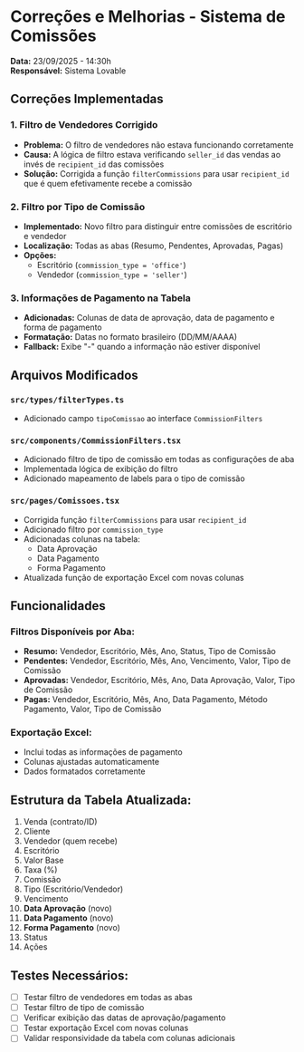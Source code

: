 # Correções e Melhorias - Sistema de Comissões
**Data:** 23/09/2025 - 14:30h  
**Responsável:** Sistema Lovable  

## Correções Implementadas

### 1. Filtro de Vendedores Corrigido
- **Problema:** O filtro de vendedores não estava funcionando corretamente
- **Causa:** A lógica de filtro estava verificando `seller_id` das vendas ao invés de `recipient_id` das comissões
- **Solução:** Corrigida a função `filterCommissions` para usar `recipient_id` que é quem efetivamente recebe a comissão

### 2. Filtro por Tipo de Comissão
- **Implementado:** Novo filtro para distinguir entre comissões de escritório e vendedor
- **Localização:** Todas as abas (Resumo, Pendentes, Aprovadas, Pagas)
- **Opções:** 
  - Escritório (`commission_type = 'office'`)
  - Vendedor (`commission_type = 'seller'`)

### 3. Informações de Pagamento na Tabela
- **Adicionadas:** Colunas de data de aprovação, data de pagamento e forma de pagamento
- **Formatação:** Datas no formato brasileiro (DD/MM/AAAA)
- **Fallback:** Exibe "-" quando a informação não estiver disponível

## Arquivos Modificados

### `src/types/filterTypes.ts`
- Adicionado campo `tipoComissao` ao interface `CommissionFilters`

### `src/components/CommissionFilters.tsx`
- Adicionado filtro de tipo de comissão em todas as configurações de aba
- Implementada lógica de exibição do filtro
- Adicionado mapeamento de labels para o tipo de comissão

### `src/pages/Comissoes.tsx`
- Corrigida função `filterCommissions` para usar `recipient_id`
- Adicionado filtro por `commission_type`
- Adicionadas colunas na tabela:
  - Data Aprovação
  - Data Pagamento  
  - Forma Pagamento
- Atualizada função de exportação Excel com novas colunas

## Funcionalidades

### Filtros Disponíveis por Aba:
- **Resumo:** Vendedor, Escritório, Mês, Ano, Status, Tipo de Comissão
- **Pendentes:** Vendedor, Escritório, Mês, Ano, Vencimento, Valor, Tipo de Comissão
- **Aprovadas:** Vendedor, Escritório, Mês, Ano, Data Aprovação, Valor, Tipo de Comissão
- **Pagas:** Vendedor, Escritório, Mês, Ano, Data Pagamento, Método Pagamento, Valor, Tipo de Comissão

### Exportação Excel:
- Inclui todas as informações de pagamento
- Colunas ajustadas automaticamente
- Dados formatados corretamente

## Estrutura da Tabela Atualizada:
1. Venda (contrato/ID)
2. Cliente
3. Vendedor (quem recebe)
4. Escritório
5. Valor Base
6. Taxa (%)
7. Comissão
8. Tipo (Escritório/Vendedor)
9. Vencimento
10. **Data Aprovação** (novo)
11. **Data Pagamento** (novo)
12. **Forma Pagamento** (novo)
13. Status
14. Ações

## Testes Necessários:
- [ ] Testar filtro de vendedores em todas as abas
- [ ] Testar filtro de tipo de comissão
- [ ] Verificar exibição das datas de aprovação/pagamento
- [ ] Testar exportação Excel com novas colunas
- [ ] Validar responsividade da tabela com colunas adicionais